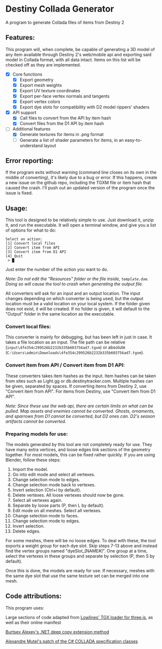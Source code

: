 # Destiny Collada Generator
 A program to generate Collada files of items from Destiny 2

## Features:
 This program will, when complete, be capable of generating a 3D model of any item available through Destiny 2's web/mobile api and exporting said model in Collada format, with all data intact. Items on this list will be checked off as they are implemented.
- [X] Core functions
	- [X] Export geometry
	- [X] Export mesh weights
	- [X] Export UV texture coordinates
	- [X] Export per-face vertex normals and tangents
	- [X] Export vertex colors
	- [X] Export dye slots for compatibility with D2 model rippers' shaders

- [X] API support
	- [X] Call files to convert from the API by item hash
	- [X] Convert files from the D1 API by item hash

- [ ] Additional features
	- [X] Generate textures for items in .png format
	- [ ] Generate a list of shader parameters for items, in an easy-to-understand layout

 ## Error reporting: 
 If the program exits without warning (command line closes on its own in the middle of converting), it's likely due to a bug or error. If this happens, create a new issue on the github repo, including the TGXM file or item hash that caused the crash. I'll push out an updated version of the program once the issue is fixed.

 ## Usage:
 This tool is designed to be relatively simple to use. Just download it, unzip it, and run the executable. It will open a terminal window, and give you a list of options for what to do:
 ```
 Select an action:
 [1] Convert local files
 [2] Convert item from API
 [3] Convert item from D1 API
 [4] Quit
  > █
 ```
 Just enter the number of the action you want to do.

 *Note: Do not edit the "Resources" folder or the file inside, `template.dae`. Doing so will cause the tool to crash when generating the output file.*

 All converters will ask for an input and an output location. The input changes depending on which converter is being used, but the output location must be a valid location on your local system. If the folder given does not exist, it will be created. If no folder is given, it will default to the "Output" folder in the same location as the executable.

 ### Convert local files:
 This converter is mainly for debugging, but has been left in just in case. It takes a file location as an input. The file path can be relative (`input\4fe354c299526b2232b335b603756ad7.tgxm`) or absolute (`C:\Users\admin\Downloads\4fe354c299526b2232b335b603756ad7.tgxm`).

 ### Convert item from API / Convert item from D1 API:
 These converters takes item hashes as the input. Item hashes can be taken from sites such as Light.gg or db.destinytracker.com. Multiple hashes can be given, separated by spaces. If converting items from Destiny 2, use "Convert item from API". For items from Destiny, use "Convert item from D1 API".

 *Note: Since these use the web api, there are certain limits on what can be pulled. Map assets and enemies cannot be converted. Ghosts, ornaments, and sparrows from D1 cannot be converted, but D2 ones can. D2's season artifacts cannot be converted.*

 ### Preparing models for use:
 The models generated by this tool are not completely ready for use. They have many extra vertices, and loose edges link sections of the geometry together. For *most* models, this can be fixed rather quickly. If you are using Blender, follow these steps:
 1. Import the model.
 2. Go into edit mode and select all vertexes.
 3. Change selection mode to edges.
 4. Change selection mode back to vertexes.
 5. Invert selection (Ctrl+i by default).
 6. Delete vertexes. All loose vertexes should now be gone.
 7. Select all vertexes again.
 8. Separate by loose parts (P, then L by default). 
 9. Edit mode on all meshes. Select all vertexes.
 10. Change selection mode to faces.
 11. Change selection mode to edges.
 12. Invert selection.
 13. Delete edges.

 For some meshes, there will be no loose edges. To deal with these, the tool exports a weight group for each dye slot. Skip steps 7-13 above and instead find the vertex groups named "dyeSlot_[NAME#]". One group at a time, select the vertexes in these groups and separate by selection (P, then S by default).

 Once this is done, the models are ready for use. If necessary, meshes with the same dye slot that use the same texture set can be merged into one mesh.
 
 ## Code attributions:
 This program uses:

 Large sections of code adapted from [Lowlines' TGX loader for three.js](https://github.com/lowlines/destiny-tgx-loader), as well as their online manifest

 [Burtsev Alexey's .NET deep copy extension method](https://github.com/Burtsev-Alexey/net-object-deep-copy)

 [Alexandre Mutel's patch of the C# COLLADA specification classes](https://xoofx.com/blog/2010/08/24/import-and-export-3d-collada-files-with/)
